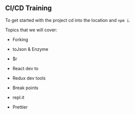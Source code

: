 ## CI/CD Training

To get started with the project cd into the location and `npm i`.

Topics that we will cover:

- Forking

- toJson & Enzyme

- $r

- React dev to

- Redux dev tools

- Break points

- repl.it

- Prettier